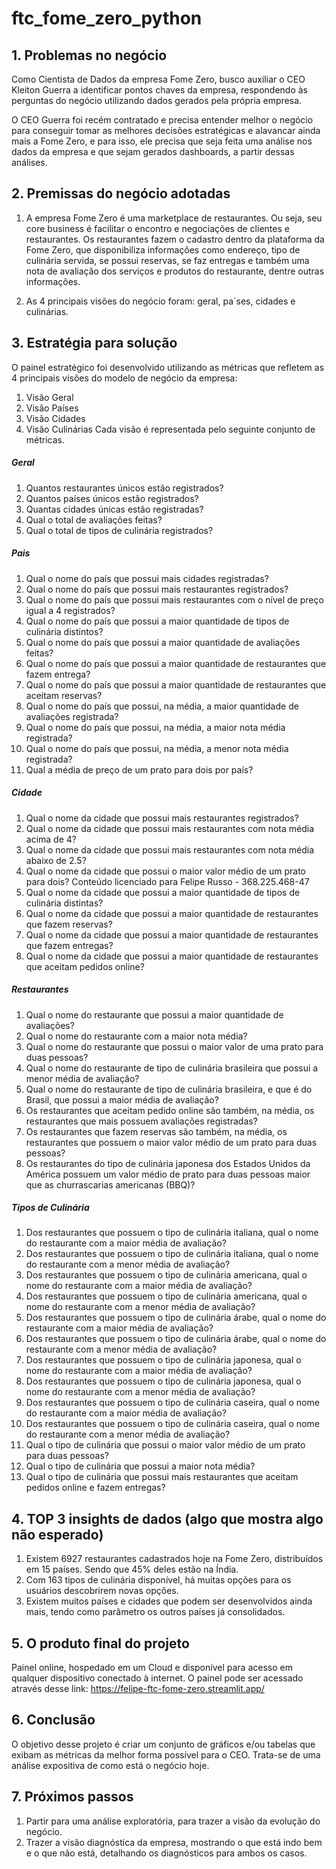 # ftc_fome_zero_python

## 1. Problemas no negócio

Como Cientista de Dados da empresa Fome Zero, busco auxiliar  o CEO Kleiton Guerra
a identificar pontos chaves da empresa, respondendo às perguntas do negócio utilizando dados gerados pela própria empresa. 

O CEO Guerra foi recém contratado e precisa entender melhor o negócio
para conseguir tomar as melhores decisões estratégicas e alavancar ainda mais a
Fome Zero, e para isso, ele precisa que seja feita uma análise nos dados da
empresa e que sejam gerados dashboards, a partir dessas análises.

## 2. Premissas do negócio adotadas

1. A empresa Fome Zero é uma marketplace de restaurantes. Ou seja, seu core
business é facilitar o encontro e negociações de clientes e restaurantes. Os
restaurantes fazem o cadastro dentro da plataforma da Fome Zero, que disponibiliza
informações como endereço, tipo de culinária servida, se possui reservas, se faz
entregas e também uma nota de avaliação dos serviços e produtos do restaurante,
dentre outras informações.

2. As 4 principais visões do negócio foram: geral, pa´ses, cidades e culinárias.

## 3. Estratégia para solução

O painel estratégico foi desenvolvido utilizando as métricas que
refletem as 4 principais visões do modelo de negócio da empresa:

1. Visão Geral
2. Visão Países
3. Visão Cidades
4. Visão Culinárias
Cada visão é representada pelo seguinte conjunto de métricas.

##### Geral
1. Quantos restaurantes únicos estão registrados?
2. Quantos países únicos estão registrados?
3. Quantas cidades únicas estão registradas?
4. Qual o total de avaliações feitas?
5. Qual o total de tipos de culinária registrados?


##### Pais
1. Qual o nome do país que possui mais cidades registradas?
2. Qual o nome do país que possui mais restaurantes registrados?
3. Qual o nome do país que possui mais restaurantes com o nível de preço igual a 4
registrados?
4. Qual o nome do país que possui a maior quantidade de tipos de culinária
distintos?
5. Qual o nome do país que possui a maior quantidade de avaliações feitas?
6. Qual o nome do país que possui a maior quantidade de restaurantes que fazem
entrega?
7. Qual o nome do país que possui a maior quantidade de restaurantes que aceitam
reservas?
8. Qual o nome do país que possui, na média, a maior quantidade de avaliações
registrada?
9. Qual o nome do país que possui, na média, a maior nota média registrada?
10. Qual o nome do país que possui, na média, a menor nota média registrada?
11. Qual a média de preço de um prato para dois por país?

##### Cidade
1. Qual o nome da cidade que possui mais restaurantes registrados?
2. Qual o nome da cidade que possui mais restaurantes com nota média acima de
4?
3. Qual o nome da cidade que possui mais restaurantes com nota média abaixo de
2.5?
4. Qual o nome da cidade que possui o maior valor médio de um prato para dois?
Conteúdo licenciado para Felipe Russo - 368.225.468-47
5. Qual o nome da cidade que possui a maior quantidade de tipos de culinária
distintas?
6. Qual o nome da cidade que possui a maior quantidade de restaurantes que fazem
reservas?
7. Qual o nome da cidade que possui a maior quantidade de restaurantes que fazem
entregas?
8. Qual o nome da cidade que possui a maior quantidade de restaurantes que
aceitam pedidos online?

##### Restaurantes
1. Qual o nome do restaurante que possui a maior quantidade de avaliações?
2. Qual o nome do restaurante com a maior nota média?
3. Qual o nome do restaurante que possui o maior valor de uma prato para duas
pessoas?
4. Qual o nome do restaurante de tipo de culinária brasileira que possui a menor
média de avaliação?
5. Qual o nome do restaurante de tipo de culinária brasileira, e que é do Brasil, que
possui a maior média de avaliação?
6. Os restaurantes que aceitam pedido online são também, na média, os
restaurantes que mais possuem avaliações registradas?
7. Os restaurantes que fazem reservas são também, na média, os restaurantes que
possuem o maior valor médio de um prato para duas pessoas?
8. Os restaurantes do tipo de culinária japonesa dos Estados Unidos da América
possuem um valor médio de prato para duas pessoas maior que as churrascarias
americanas (BBQ)?


##### Tipos de Culinária
1. Dos restaurantes que possuem o tipo de culinária italiana, qual o nome do
restaurante com a maior média de avaliação?
2. Dos restaurantes que possuem o tipo de culinária italiana, qual o nome do
restaurante com a menor média de avaliação?
3. Dos restaurantes que possuem o tipo de culinária americana, qual o nome do
restaurante com a maior média de avaliação?
4. Dos restaurantes que possuem o tipo de culinária americana, qual o nome do
restaurante com a menor média de avaliação?
5. Dos restaurantes que possuem o tipo de culinária árabe, qual o nome do
restaurante com a maior média de avaliação?
6. Dos restaurantes que possuem o tipo de culinária árabe, qual o nome do
restaurante com a menor média de avaliação?
7. Dos restaurantes que possuem o tipo de culinária japonesa, qual o nome do
restaurante com a maior média de avaliação?
8. Dos restaurantes que possuem o tipo de culinária japonesa, qual o nome do
restaurante com a menor média de avaliação?
9. Dos restaurantes que possuem o tipo de culinária caseira, qual o nome do
restaurante com a maior média de avaliação?
10. Dos restaurantes que possuem o tipo de culinária caseira, qual o nome do
restaurante com a menor média de avaliação?
11. Qual o tipo de culinária que possui o maior valor médio de um prato para duas
pessoas?
12. Qual o tipo de culinária que possui a maior nota média?
13. Qual o tipo de culinária que possui mais restaurantes que aceitam pedidos
online e fazem entregas?

## 4. TOP 3 insights de dados (algo que mostra algo não esperado)
1. Existem 6927 restaurantes cadastrados hoje na Fome Zero, distribuídos em 15 países. Sendo que 45% deles estão na Índia.
2.  Com 163 tipos de culinária disponível, há muitas opções para os usuários descobrirem novas opções. 
3. Existem muitos países e cidades que podem ser desenvolvidos ainda mais, tendo como parâmetro os outros países já consolidados. 

## 5. O produto final do projeto

Painel online, hospedado em um Cloud e disponível para acesso em qualquer dispositivo conectado à internet.
O painel pode ser acessado através desse link: https://felipe-ftc-fome-zero.streamlit.app/

## 6. Conclusão

O objetivo desse projeto é criar um conjunto de gráficos e/ou tabelas que exibam as métricas da melhor forma possível para o CEO.
Trata-se de uma análise expositiva de como está o negócio hoje. 

## 7. Próximos passos
1. Partir para uma análise exploratória, para trazer a visão da evolução do negócio.
2. Trazer a visão diagnóstica da empresa, mostrando o que está indo bem e o que não está, detalhando os diagnósticos para ambos os casos. 
